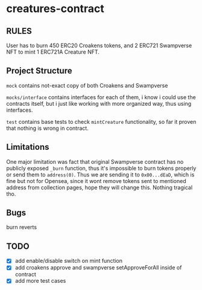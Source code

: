 # creatures-contract

## RULES

User has to burn 450 ERC20 Croakens tokens, and 2 ERC721 Swampverse NFT to mint 1 ERC721A Creature NFT.


## Project Structure

`mock` contains not-exact copy of both Croakens and Swampverse

`mocks/interface` contains interfaces for each of them, i know i could use the contracts itself, but i just
like working with more organized way, thus using interfaces. 

`test` contains base tests to check `mintCreature` functionality, so far it proven that nothing is wrong in contract.

## Limitations

One major limitation was fact that original Swampverse contract has no publicly exposed `_burn` function, thus it's impossible
to burn tokens properly or send them to `address(0)`. Thus we are sending it to `0x00...dEaD`, which is fine but not for Opensea,
since it wont remove tokens sent to mentioned address from collection pages, hope they will change this. Nothing tragical tho. 

## Bugs

burn reverts

## TODO

- [x] add enable/disable switch on mint function
- [x] add croakens approve and swampverse setApproveForAll inside of contract 
- [x] add more test cases
